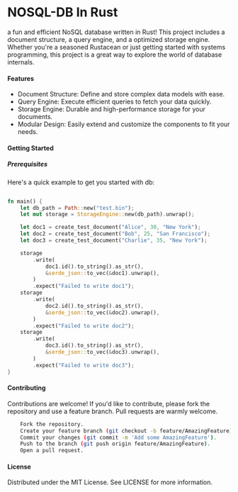 # NOSQL-DB In Rust

a fun and efficient NoSQL database written in Rust! This project includes a document structure, a query engine, and a optimized storage engine. Whether you're a seasoned Rustacean or just getting started with systems programming, this project is a great way to explore the world of database internals.

#### Features

- Document Structure: Define and store complex data models with ease.
- Query Engine: Execute efficient queries to fetch your data quickly.
- Storage Engine: Durable and high-performance storage for your documents.
- Modular Design: Easily extend and customize the components to fit your needs.

#### Getting Started

##### Prerequisites

Here's a quick example to get you started with db:

```rust

fn main() {
    let db_path = Path::new("test.bin");
    let mut storage = StorageEngine::new(db_path).unwrap();

    let doc1 = create_test_document("Alice", 30, "New York");
    let doc2 = create_test_document("Bob", 25, "San Francisco");
    let doc3 = create_test_document("Charlie", 35, "New York");

    storage
        .write(
            doc1.id().to_string().as_str(),
            &serde_json::to_vec(&doc1).unwrap(),
        )
        .expect("Failed to write doc1");
    storage
        .write(
            doc2.id().to_string().as_str(),
            &serde_json::to_vec(&doc2).unwrap(),
        )
        .expect("Failed to write doc2");
    storage
        .write(
            doc3.id().to_string().as_str(),
            &serde_json::to_vec(&doc3).unwrap(),
        )
        .expect("Failed to write doc3");
}

```

#### Contributing

Contributions are welcome! If you'd like to contribute, please fork the repository and use a feature branch. Pull requests are warmly welcome.

```bash
    Fork the repository.
    Create your feature branch (git checkout -b feature/AmazingFeature).
    Commit your changes (git commit -m 'Add some AmazingFeature').
    Push to the branch (git push origin feature/AmazingFeature).
    Open a pull request.
```

#### License

Distributed under the MIT License. See LICENSE for more information.
